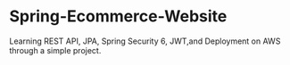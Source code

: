 # Spring-Ecommerce-Website
Learning REST API, JPA, Spring Security 6, JWT,and  Deployment on AWS through a simple project.
